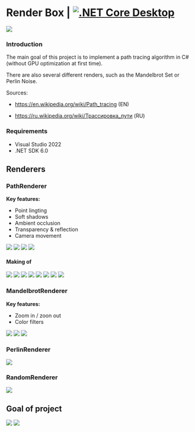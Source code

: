 # Render Box | [![.NET Core Desktop](https://github.com/Gluschenko/render-box/actions/workflows/build.yml/badge.svg)](https://github.com/Gluschenko/render-box/actions/workflows/build.yml)

![](src/RenderBox/Resources/RenderBoxLogo.png) 


### Introduction

The main goal of this project is to implement a path tracing 
algorithm in C# (without GPU optimization at first time).

There are also several different renders, such as the 
Mandelbrot Set or Perlin Noise.

Sources:

* https://en.wikipedia.org/wiki/Path_tracing (EN)

* https://ru.wikipedia.org/wiki/Трассировка_пути (RU)

### Requirements

* Visual Studio 2022
* .NET SDK 6.0
	
## Renderers

### PathRenderer

**Key features:**
* Point lingting
* Soft shadows
* Ambient occlusion
* Transparency & reflection
* Camera movement

![](.media/PTX_15.jpg)
![](.media/PTX_16.jpg)
![](.media/PTX_11.jpg)
![](.media/PTX_13.jpg)

#### Making of

![](.media/PTX_2.jpg)
![](.media/PTX_3.jpg)
![](.media/PTX_1.jpg)
![](.media/PTX_5.jpg)
![](.media/PTX_6.jpg)
![](.media/PTX_7.jpg)
![](.media/PTX_9.jpg)
![](.media/PTX_10.jpg)

### MandelbrotRenderer

**Key features:**
* Zoom in / zoon out
* Color filters

![](.media/14.png)
![](.media/10.jpg)
![](.media/13.png)

### PerlinRenderer

![](.media/11.jpg)

### RandomRenderer

![](.media/12.jpg)

## Goal of project

![](.media/aim_1.png)
![](.media/aim_2.png)
